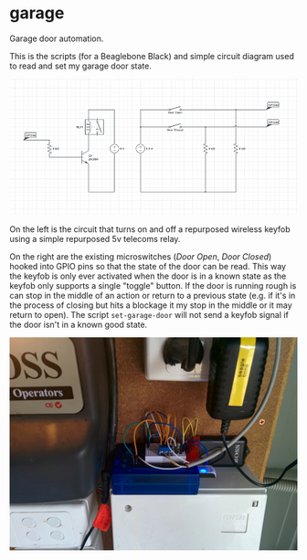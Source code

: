 garage
======

Garage door automation.

This is the scripts (for a Beaglebone Black) and simple circuit diagram used to
read and set my garage door state.

![Circuit Diagram](circuit.png "Circuit Diagram")

On the left is the circuit that turns on and off a repurposed wireless keyfob using a simple repurposed 5v telecoms relay.

On the right are the existing microswitches (_Door Open_, _Door Closed_) hooked into GPIO pins so that the state of the door can be read. This way the keyfob is only ever activated when the door is in a known state as the keyfob only supports a single "toggle" button. If the door is running rough is can stop in the middle of an action or return to a previous state (e.g. if it's in the process of closing but hits a blockage it my stop in the middle or it may return to open). The script `set-garage-door` will not send a keyfob signal if the door isn't in a known good state.

![Finished](finished.jpg "Finished")
